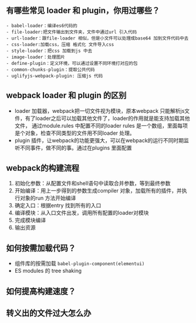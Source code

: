 ## 有哪些常见 loader 和 plugin，你用过哪些？

    - babel-loader：编译es6代码的
    - file-loader:把文件输出到文件夹，文件中通过url 引入代码
    - url-loader：跟file-loader 相似，但是小文件可以处理成base64 加到文件代码中去
    - css-loader:加载css，压缩 格式化 文件导入css 
    - style-loader：把css 加载到js 中去
    - image-loader：处理图片
    - define-plugin：定义环境，可以通过设置不同环境打对应的包
    - common-chunks-plugin：提取公共代码
    - uglifyjs-webpack-plugin: 压缩js 代码

## webpack loader 和 plugin 的区别

  - loader 加载器，webpack把一切文件视为模块，原本webpack 只能解析js文件，有了loader之后可以加载其他文件了，loader的作用就是能支持加载其他文件， 通过module.rules 中配置不同的loader rules 是一个数组，里面每项是个对象，检查不同类型的文件用不同loader 处理。
  - plugin 插件，让webpack的功能更强大，可以在webpack的运行不同时期监听不同事件，做不同的事。通过在plugins 里面配置

## webpack的构建流程
1. 初始化参数：从配置文件和shell语句中读取合并参数，等到最终参数
2. 开始编译：用上一步得到的参数生成compiler 对象，加载所有的插件，并执行对象的run 方法开始编译
3. 确定入口：根据entry 找到所有的入口
4. 编译模块：从入口文件出发，调用所有配置的loader对模块
5. 完成模块编译
6. 输出资源

## 如何按需加载代码？

  - 组件库的按需加载 `babel-plugin-component(elementui)`
  - ES modules 的 tree shaking

## 如何提高构建速度？


## 转义出的文件过大怎么办

